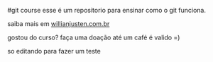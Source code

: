 #git course
esse é um repositorio para ensinar como o git funciona.

saiba mais em [willianjusten.com.br](http://willianjusten.com.br)

gostou do curso? faça uma doação até um café é valido =)

so editando para fazer um teste